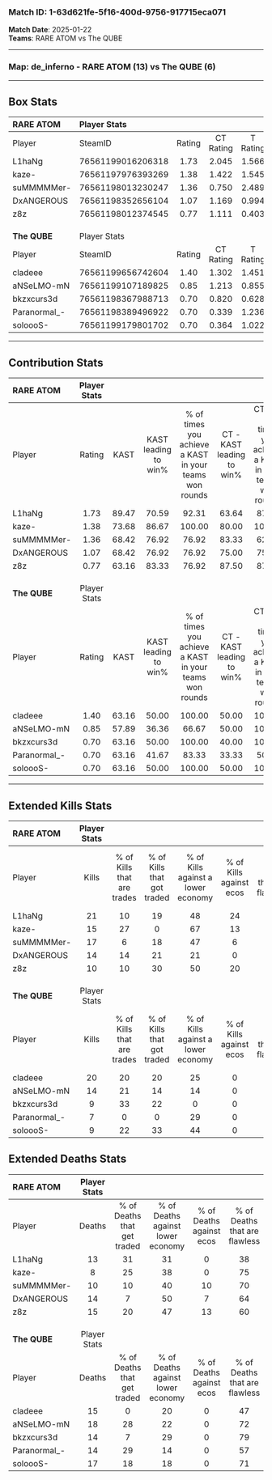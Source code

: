 ### Match ID: 1-63d621fe-5f16-400d-9756-917715eca071  
**Match Date**: 2025-01-22  
**Teams**: RARE ATOM vs The QUBE  

---  

### **Map**: de_inferno - RARE ATOM (13) vs The QUBE (6)  
---  

## Box Stats  

| **RARE ATOM** | Player Stats      |        |           |          |       |       |       |         |        |      |     |
| :- | :- | :-: | :-: | :-: | :-: | :-: | :-: | :-: | :-: | :-: | :-: |
| Player        | SteamID           | Rating | CT Rating | T Rating | KAST  |  ADR  | Kills | Assists | Deaths | K/D  | HS% |
| L1haNg        | 76561199016206318 |  1.73  |   2.045   |  1.566   | 89.47 | 119.4 |  21   |    9    |   13   | 1.62 | 80  |
| kaze-         | 76561197976393269 |  1.38  |   1.422   |  1.545   | 73.68 | 87.1  |  15   |    8    |   8    | 1.88 | 60  |
| suMMMMMer-    | 76561198013230247 |  1.36  |   0.750   |  2.489   | 68.42 | 93.8  |  17   |    1    |   10   | 1.70 | 64  |
| DxANGEROUS    | 76561198352656104 |  1.07  |   1.169   |  0.994   | 68.42 | 75.6  |  14   |    5    |   14   | 1.00 | 57  |
| z8z           | 76561198012374545 |  0.77  |   1.111   |  0.403   | 63.16 | 57.1  |  10   |    5    |   15   | 0.67 | 80  |
|               |                   |        |           |          |       |       |       |         |        |      |     |
|               |                   |        |           |          |       |       |       |         |        |      |     |
|               |                   |        |           |          |       |       |       |         |        |      |     |
| **The QUBE**  | Player Stats      |        |           |          |       |       |       |         |        |      |     |
| Player        | SteamID           | Rating | CT Rating | T Rating | KAST  |  ADR  | Kills | Assists | Deaths | K/D  | HS% |
| cladeee       | 76561199656742604 |  1.40  |   1.302   |  1.451   | 63.16 | 113.6 |  20   |    4    |   15   | 1.33 | 65  |
| aNSeLMO-mN    | 76561199107189825 |  0.85  |   1.213   |  0.855   | 57.89 | 68.8  |  14   |    2    |   18   | 0.78 | 57  |
| bkzxcurs3d    | 76561198367988713 |  0.70  |   0.820   |  0.628   | 63.16 | 46.6  |   9   |    2    |   14   | 0.64 | 44  |
| Paranormal_-  | 76561198389496922 |  0.70  |   0.339   |  1.236   | 63.16 | 65.6  |   7   |    8    |   14   | 0.50 | 85  |
| soloooS-      | 76561199179801702 |  0.70  |   0.364   |  1.022   | 63.16 | 65.2  |   9   |    6    |   17   | 0.53 | 66  |
---  

## Contribution Stats  

| **RARE ATOM** | Player Stats |       |                      |                                                        |                           |                                                             |                          |                                                            |
| :- | :-: | :-: | :-: | :-: | :-: | :-: | :-: | :-: |
| Player        |    Rating    | KAST  | KAST leading to win% | % of times you achieve a KAST in your teams won rounds | CT - KAST leading to win% | CT - % of times you achieve a KAST in your teams won rounds | T - KAST leading to win% | T - % of times you achieve a KAST in your teams won rounds |
| L1haNg        |     1.73     | 89.47 |        70.59         |                         92.31                          |           63.64           |                            87.50                            |          83.33           |                           100.00                           |
| kaze-         |     1.38     | 73.68 |        86.67         |                         100.00                         |           80.00           |                           100.00                            |          100.00          |                           100.00                           |
| suMMMMMer-    |     1.36     | 68.42 |        76.92         |                         76.92                          |           83.33           |                            62.50                            |          71.43           |                           100.00                           |
| DxANGEROUS    |     1.07     | 68.42 |        76.92         |                         76.92                          |           75.00           |                            75.00                            |          80.00           |                           80.00                            |
| z8z           |     0.77     | 63.16 |        83.33         |                         76.92                          |           87.50           |                            87.50                            |          75.00           |                           60.00                            |
|               |              |       |                      |                                                        |                           |                                                             |                          |                                                            |
|               |              |       |                      |                                                        |                           |                                                             |                          |                                                            |
|               |              |       |                      |                                                        |                           |                                                             |                          |                                                            |
| **The QUBE**  | Player Stats |       |                      |                                                        |                           |                                                             |                          |                                                            |
| Player        |    Rating    | KAST  | KAST leading to win% | % of times you achieve a KAST in your teams won rounds | CT - KAST leading to win% | CT - % of times you achieve a KAST in your teams won rounds | T - KAST leading to win% | T - % of times you achieve a KAST in your teams won rounds |
| cladeee       |     1.40     | 63.16 |        50.00         |                         100.00                         |           50.00           |                           100.00                            |          50.00           |                           100.00                           |
| aNSeLMO-mN    |     0.85     | 57.89 |        36.36         |                         66.67                          |           50.00           |                           100.00                            |          28.57           |                           50.00                            |
| bkzxcurs3d    |     0.70     | 63.16 |        50.00         |                         100.00                         |           40.00           |                           100.00                            |          57.14           |                           100.00                           |
| Paranormal_-  |     0.70     | 63.16 |        41.67         |                         83.33                          |           33.33           |                            50.00                            |          44.44           |                           100.00                           |
| soloooS-      |     0.70     | 63.16 |        50.00         |                         100.00                         |           50.00           |                           100.00                            |          50.00           |                           100.00                           |
---  

## Extended Kills Stats  

| **RARE ATOM** | Player Stats |                            |                            |                                    |                         |                              |                                 |                                       |                    |           |
| :- | :-: | :-: | :-: | :-: | :-: | :-: | :-: | :-: | :-: | :-: |
| Player        |    Kills     | % of Kills that are trades | % of Kills that got traded | % of Kills against a lower economy | % of Kills against ecos | % of Kills that are flawless | % of Kills that are close duels | % of Kills that are assisted by flash | Pistol Round Kills | AWP Kills |
| L1haNg        |      21      |             10             |             19             |                 48                 |           24            |              52              |               19                |                   5                   |         2          |     0     |
| kaze-         |      15      |             27             |             0              |                 67                 |           13            |              67              |                0                |                   0                   |         0          |     0     |
| suMMMMMer-    |      17      |             6              |             18             |                 47                 |            6            |              65              |                6                |                  18                   |         1          |     0     |
| DxANGEROUS    |      14      |             14             |             21             |                 21                 |            0            |              64              |                7                |                  21                   |         0          |     0     |
| z8z           |      10      |             10             |             30             |                 50                 |           20            |              80              |               10                |                   0                   |         0          |     0     |
|               |              |                            |                            |                                    |                         |                              |                                 |                                       |                    |           |
|               |              |                            |                            |                                    |                         |                              |                                 |                                       |                    |           |
|               |              |                            |                            |                                    |                         |                              |                                 |                                       |                    |           |
| **The QUBE**  | Player Stats |                            |                            |                                    |                         |                              |                                 |                                       |                    |           |
| Player        |    Kills     | % of Kills that are trades | % of Kills that got traded | % of Kills against a lower economy | % of Kills against ecos | % of Kills that are flawless | % of Kills that are close duels | % of Kills that are assisted by flash | Pistol Round Kills | AWP Kills |
| cladeee       |      20      |             20             |             20             |                 25                 |            0            |              70              |               10                |                   5                   |         2          |     0     |
| aNSeLMO-mN    |      14      |             21             |             14             |                 14                 |            0            |              64              |                0                |                   0                   |         5          |     0     |
| bkzxcurs3d    |      9       |             33             |             22             |                 0                  |            0            |              56              |                0                |                  11                   |         2          |     1     |
| Paranormal_-  |      7       |             0              |             0              |                 29                 |            0            |              86              |                0                |                   0                   |         1          |     0     |
| soloooS-      |      9       |             22             |             33             |                 44                 |            0            |              22              |               11                |                  11                   |         0          |     0     |
## Extended Deaths Stats  

| **RARE ATOM** | Player Stats |                             |                                   |                          |                               |                            |                           |               |
| :- | :-: | :-: | :-: | :-: | :-: | :-: | :-: | :-: |
| Player        |    Deaths    | % of Deaths that get traded | % of Deaths against lower economy | % of Deaths against ecos | % of Deaths that are flawless | % of Deaths that are close | % of Deaths while blinded | Deaths to AWP |
| L1haNg        |      13      |             31              |                31                 |            0             |              38               |             8              |             0             |       0       |
| kaze-         |      8       |             25              |                38                 |            0             |              75               |             13             |            25             |       0       |
| suMMMMMer-    |      10      |             10              |                40                 |            10            |              70               |             0              |             0             |       0       |
| DxANGEROUS    |      14      |              7              |                50                 |            7             |              64               |             0              |             7             |       1       |
| z8z           |      15      |             20              |                47                 |            13            |              60               |             7              |             0             |       0       |
|               |              |                             |                                   |                          |                               |                            |                           |               |
|               |              |                             |                                   |                          |                               |                            |                           |               |
|               |              |                             |                                   |                          |                               |                            |                           |               |
| **The QUBE**  | Player Stats |                             |                                   |                          |                               |                            |                           |               |
| Player        |    Deaths    | % of Deaths that get traded | % of Deaths against lower economy | % of Deaths against ecos | % of Deaths that are flawless | % of Deaths that are close | % of Deaths while blinded | Deaths to AWP |
| cladeee       |      15      |              0              |                20                 |            0             |              47               |             20             |             0             |       0       |
| aNSeLMO-mN    |      18      |             28              |                22                 |            0             |              72               |             6              |            11             |       0       |
| bkzxcurs3d    |      14      |              7              |                29                 |            0             |              79               |             7              |             7             |       0       |
| Paranormal_-  |      14      |             29              |                14                 |            0             |              57               |             7              |            14             |       0       |
| soloooS-      |      17      |             18              |                18                 |            0             |              71               |             6              |            12             |       0       |
